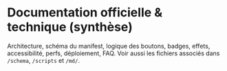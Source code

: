 
# Documentation officielle & technique (synthèse)
Architecture, schéma du manifest, logique des boutons, badges, effets, accessibilité, perfs, déploiement, FAQ.
Voir aussi les fichiers associés dans `/schema`, `/scripts` et `/md/`.
